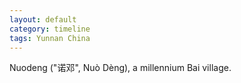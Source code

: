 ```yaml
---
layout: default
category: timeline
tags: Yunnan China
---
```


Nuodeng ("诺邓", Nuò Dèng), a millennium Bai village.

<img src="{{ site_url }}/img/posts/2012-11-30.jpg" alt="">

